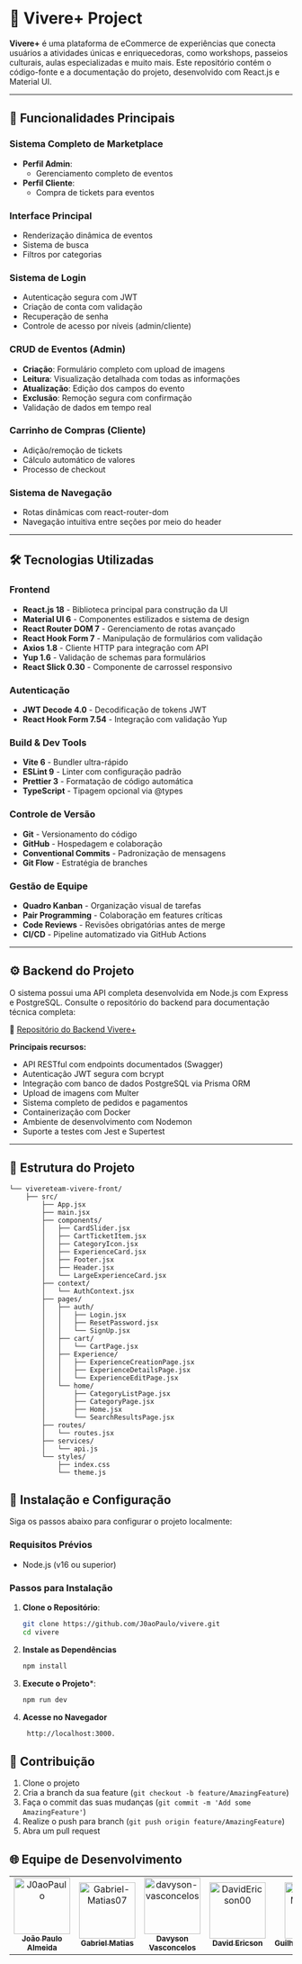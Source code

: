 # 🌟 Vivere+ Project

**Vivere+** é uma plataforma de eCommerce de experiências que conecta usuários a atividades únicas e enriquecedoras, como workshops, passeios culturais, aulas especializadas e muito mais. Este repositório contém o código-fonte e a documentação do projeto, desenvolvido com React.js e Material UI.

---

## 🚀 Funcionalidades Principais

### **Sistema Completo de Marketplace**
- **Perfil Admin**:
  - Gerenciamento completo de eventos
- **Perfil Cliente**:
  - Compra de tickets para eventos

### **Interface Principal**
- Renderização dinâmica de eventos
- Sistema de busca
- Filtros por categorias

### **Sistema de Login**
- Autenticação segura com JWT
- Criação de conta com validação
- Recuperação de senha
- Controle de acesso por níveis (admin/cliente)

### **CRUD de Eventos (Admin)**
- **Criação**: Formulário completo com upload de imagens
- **Leitura**: Visualização detalhada com todas as informações
- **Atualização**: Edição dos campos do evento
- **Exclusão**: Remoção segura com confirmação
- Validação de dados em tempo real

### **Carrinho de Compras (Cliente)**
- Adição/remoção de tickets
- Cálculo automático de valores
- Processo de checkout

### **Sistema de Navegação**
- Rotas dinâmicas com react-router-dom
- Navegação intuitiva entre seções por meio do header

---

## 🛠️ Tecnologias Utilizadas

### **Frontend**
- **React.js 18** - Biblioteca principal para construção da UI
- **Material UI 6** - Componentes estilizados e sistema de design
- **React Router DOM 7** - Gerenciamento de rotas avançado
- **React Hook Form 7** - Manipulação de formulários com validação
- **Axios 1.8** - Cliente HTTP para integração com API
- **Yup 1.6** - Validação de schemas para formulários
- **React Slick 0.30** - Componente de carrossel responsivo

### **Autenticação**
- **JWT Decode 4.0** - Decodificação de tokens JWT
- **React Hook Form 7.54** - Integração com validação Yup

### **Build & Dev Tools**
- **Vite 6** - Bundler ultra-rápido
- **ESLint 9** - Linter com configuração padrão
- **Prettier 3** - Formatação de código automática
- **TypeScript** - Tipagem opcional via @types

### **Controle de Versão**
- **Git** - Versionamento do código
- **GitHub** - Hospedagem e colaboração
- **Conventional Commits** - Padronização de mensagens
- **Git Flow** - Estratégia de branches

### **Gestão de Equipe**
- **Quadro Kanban** - Organização visual de tarefas
- **Pair Programming** - Colaboração em features críticas
- **Code Reviews** - Revisões obrigatórias antes de merge
- **CI/CD** - Pipeline automatizado via GitHub Actions

---

## ⚙️ Backend do Projeto

O sistema possui uma API completa desenvolvida em Node.js com Express e PostgreSQL. Consulte o repositório do backend para documentação técnica completa:

🔗 [Repositório do Backend Vivere+](https://github.com/J0aoPaulo/vivere-backend)

**Principais recursos:**
- API RESTful com endpoints documentados (Swagger)
- Autenticação JWT segura com bcrypt
- Integração com banco de dados PostgreSQL via Prisma ORM
- Upload de imagens com Multer
- Sistema completo de pedidos e pagamentos
- Containerização com Docker
- Ambiente de desenvolvimento com Nodemon
- Suporte a testes com Jest e Supertest

---

## 📂 Estrutura do Projeto


```plaintext
└── vivereteam-vivere-front/
    ├── src/
        ├── App.jsx
        ├── main.jsx
        ├── components/
        │   ├── CardSlider.jsx
        │   ├── CartTicketItem.jsx
        │   ├── CategoryIcon.jsx
        │   ├── ExperienceCard.jsx
        │   ├── Footer.jsx
        │   ├── Header.jsx
        │   └── LargeExperienceCard.jsx
        ├── context/
        │   └── AuthContext.jsx
        ├── pages/
        │   ├── auth/
        │   │   ├── Login.jsx
        │   │   ├── ResetPassword.jsx
        │   │   └── SignUp.jsx
        │   ├── cart/
        │   │   └── CartPage.jsx
        │   ├── Experience/
        │   │   ├── ExperienceCreationPage.jsx
        │   │   ├── ExperienceDetailsPage.jsx
        │   │   └── ExperienceEditPage.jsx
        │   └── home/
        │       ├── CategoryListPage.jsx
        │       ├── CategoryPage.jsx
        │       ├── Home.jsx
        │       └── SearchResultsPage.jsx
        ├── routes/
        │   └── routes.jsx
        ├── services/
        │   └── api.js
        └── styles/
            ├── index.css
            └── theme.js
``` 

## 🔧 Instalação e Configuração

Siga os passos abaixo para configurar o projeto localmente:

### **Requisitos Prévios**
- Node.js (v16 ou superior)

### **Passos para Instalação**
1. **Clone o Repositório**:

   ```bash
   git clone https://github.com/J0aoPaulo/vivere.git
   cd vivere
2. **Instale as Dependências**
   ```bash
   npm install
3. **Execute o Projeto***:
   ```bash
   npm run dev
4. **Acesse no Navegador**
   ```bash
    http://localhost:3000.

## 🤝 Contribuição

1. Clone o projeto
2. Cria a branch da sua feature (`git checkout -b feature/AmazingFeature`)
3. Faça o commit das suas mudanças (`git commit -m 'Add some AmazingFeature'`)
4. Realize o push para branch (`git push origin feature/AmazingFeature`)
5. Abra um pull request

## 🌐 Equipe de Desenvolvimento
<!-- readme: collaborators,contributors -start -->
<div align="center">

<table>
	<tbody>
		<tr>
            <td align="center">
                <a href="https://github.com/J0aoPaulo">
                    <img src="https://avatars.githubusercontent.com/u/98539735?v=4" width="100;" alt="J0aoPaulo"/>
                    <br />
                    <sub><b>João Paulo Almeida</b></sub>
                </a>
            </td>
            <td align="center">
                <a href="https://github.com/Gabriel-Matias07">
                    <img src="https://avatars.githubusercontent.com/u/124216130?v=4" width="100;" alt="Gabriel-Matias07"/>
                    <br />
                    <sub><b>Gabriel Matias</b></sub>
                </a>
            </td>
            <td align="center">
                <a href="https://github.com/davyson-vasconcelos">
                    <img src="https://avatars.githubusercontent.com/u/147925506?v=4" width="100;" alt="davyson-vasconcelos"/>
                    <br />
                    <sub><b>Davyson Vasconcelos</b></sub>
                </a>
            </td>
            <td align="center">
                <a href="https://github.com/DavidEricson00">
                    <img src="https://avatars.githubusercontent.com/u/169815129?v=4" width="100;" alt="DavidEricson00"/>
                    <br />
                    <sub><b>David Ericson</b></sub>
                </a>
            </td>
            <td align="center">
                <a href="https://github.com/GuilhermeMCarneiro">
                    <img src="https://avatars.githubusercontent.com/u/146294977?v=4" width="100;" alt="GuilhermeMCarneiro"/>
                    <br />
                    <sub><b>GuilhermeMCarneiro</b></sub>
                </a>
            </td>
		</tr>
	</tbody>
</table>

</div>
<!-- readme: collaborators,contributors -end -->
